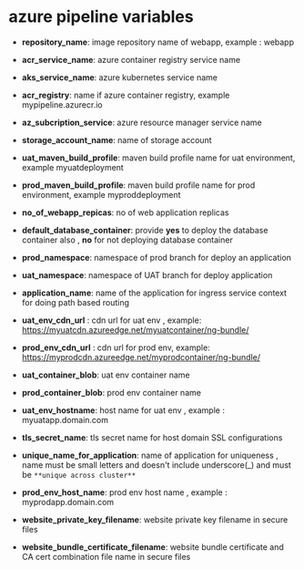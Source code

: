 # azure pipeline variables

- **repository_name**: image repository name of webapp, example : webapp
- **acr_service_name**: azure container registry service name
- **aks_service_name**: azure kubernetes service name
- **acr_registry**: name if azure container registry, example mypipeline.azurecr.io
- **az_subcription_service**: azure resource manager service name
- **storage_account_name**: name of storage account
- **uat_maven_build_profile**: maven build profile name for uat environment, example myuatdeployment
- **prod_maven_build_profile**: maven build profile name for prod environment, example myproddeployment
- **no_of_webapp_repicas**: no of web application replicas
- **default_database_container**: provide **yes** to deploy the database container also , **no** for not deploying database container
- **prod_namespace**: namespace of prod branch for deploy an application
- **uat_namespace**: namespace of UAT branch for deploy application
- **application_name**: name of the application for ingress service context for doing path based routing

- **uat_env_cdn_url** : cdn url for uat env , example: https://myuatcdn.azureedge.net/myuatcontainer/ng-bundle/
- **prod_env_cdn_url** : cdn url for prod env, example: https://myprodcdn.azureedge.net/myprodcontainer/ng-bundle/
- **uat_container_blob**: uat env container name
- **prod_container_blob**: prod env container name
- **uat_env_hostname**: host name for uat env , example : myuatapp.domain.com
- **tls_secret_name**: tls secret name for host domain SSL configurations
- **unique_name_for_application**: name of application for uniqueness , name must be small letters and doesn't include underscore(_) and must be `**unique across cluster**`
- **prod_env_host_name**: prod env host name , example : myprodapp.domain.com
- **website_private_key_filename**: website private key filename in secure files
- **website_bundle_certificate_filename**: website bundle certificate and CA cert combination file name in secure files
